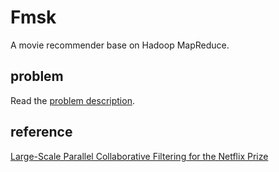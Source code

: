 # Fmsk

A movie recommender base on Hadoop MapReduce.

## problem

Read the [problem description](JN2.pdf).

## reference

[Large-Scale Parallel Collaborative Filtering for the Netflix Prize](https://link.springer.com/chapter/10.1007/978-3-540-68880-8_32)

